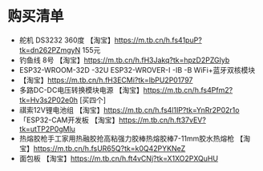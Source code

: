 # 购买清单

* 舵机 DS3232 360度 【淘宝】https://m.tb.cn/h.fs41puP?tk=dn262PZmgyN   155元
* 钓鱼线 8号 【淘宝】https://m.tb.cn/h.fH3Jakq?tk=hpzD2PZGIyb
*  ESP32-WROOM-32D -32U ESP32-WROVER-I -IB -B WiFi+蓝牙双核模块
* 【淘宝】https://m.tb.cn/h.fH3ECMi?tk=lbPU2P01797
* 多路DC-DC电压转换模块电源 	【淘宝】https://m.tb.cn/h.fs4Pfm2?tk=Hv3s2P02e0h  [买四个]
* 祺索12V锂电池组  【淘宝】https://m.tb.cn/h.fs4l1IP?tk=YnRr2P02r1o
* 「ESP32-CAM开发板  【淘宝】https://m.tb.cn/h.ft37vEV?tk=utTP2P0gMlu
* 热熔胶枪手工家用热融胶抢高粘强力胶棒热熔胶棒7-11mm胶水热熔枪 【淘宝】https://m.tb.cn/h.fsUR65Q?tk=k0Q42PYKNeZ
* 面包板 【淘宝】https://m.tb.cn/h.ft4vCNj?tk=X1XO2PXQuHU